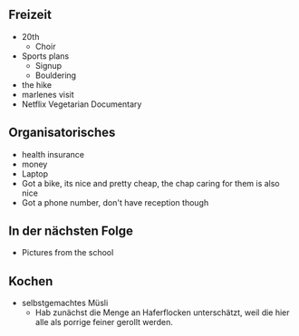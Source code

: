 
## Freizeit

- 20th
  - Choir
- Sports plans
  - Signup
  - Bouldering
- the hike
- marlenes visit
- Netflix Vegetarian Documentary
## Organisatorisches

- health insurance
- money
- Laptop
- Got a bike, its nice and pretty cheap, the chap caring for them is also nice
- Got a phone number, don't have reception though

## In der nächsten Folge

- Pictures from the school

## Kochen

- selbstgemachtes Müsli
  - Hab zunächst die Menge an Haferflocken unterschätzt, weil die hier alle als
    porrige feiner gerollt werden.
